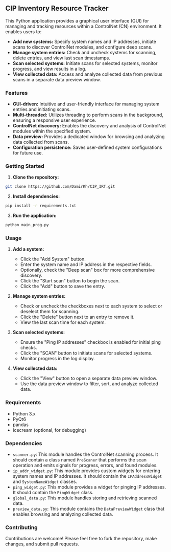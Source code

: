 ## CIP Inventory Resource Tracker

This Python application provides a graphical user interface (GUI) for managing and tracking resources within a ControlNet (CN) environment. It enables users to:

- **Add new systems:** Specify system names and IP addresses, initiate scans to discover ControlNet modules, and configure deep scans.
- **Manage system entries:** Check and uncheck systems for scanning, delete entries, and view last scan timestamps.
- **Scan selected systems:** Initiate scans for selected systems, monitor progress, and view results in a log.
- **View collected data:** Access and analyze collected data from previous scans in a separate data preview window.

### Features

- **GUI-driven:** Intuitive and user-friendly interface for managing system entries and initiating scans.
- **Multi-threaded:** Utilizes threading to perform scans in the background, ensuring a responsive user experience.
- **ControlNet discovery:** Enables the discovery and analysis of ControlNet modules within the specified system.
- **Data preview:** Provides a dedicated window for browsing and analyzing data collected from scans.
- **Configuration persistence:** Saves user-defined system configurations for future use.

### Getting Started

1. **Clone the repository:**
```bash
git clone https://github.com/DamirKh/CIP_IRT.git
```

2. **Install dependencies:**
```bash
pip install -r requirements.txt
```

3. **Run the application:**
```bash
python main_prog.py
```

### Usage

1. **Add a system:**
   - Click the "Add System" button.
   - Enter the system name and IP address in the respective fields.
   - Optionally, check the "Deep scan" box for more comprehensive discovery.
   - Click the "Start scan" button to begin the scan.
   - Click the "Add" button to save the entry.

2. **Manage system entries:**
   - Check or uncheck the checkboxes next to each system to select or deselect them for scanning.
   - Click the "Delete" button next to an entry to remove it.
   - View the last scan time for each system.

3. **Scan selected systems:**
   - Ensure the "Ping IP addresses" checkbox is enabled for initial ping checks.
   - Click the "SCAN" button to initiate scans for selected systems.
   - Monitor progress in the log display.

4. **View collected data:**
   - Click the "View" button to open a separate data preview window.
   - Use the data preview window to filter, sort, and analyze collected data.

### Requirements

- Python 3.x
- PyQt6
- pandas
- icecream (optional, for debugging)

### Dependencies

- `scanner.py`: This module handles the ControlNet scanning process. It should contain a class named `PreScaner` that performs the scan operation and emits signals for progress, errors, and found modules.
- `ip_addr_widget.py`: This module provides custom widgets for entering system names and IP addresses. It should contain the `IPAddressWidget` and `SystemNameWidget` classes.
- `ping_widget.py`: This module provides a widget for pinging IP addresses. It should contain the `PingWidget` class.
- `global_data.py`: This module handles storing and retrieving scanned data.
- `preview_data.py`: This module contains the `DataPreviewWidget` class that enables browsing and analyzing collected data.

### Contributing

Contributions are welcome! Please feel free to fork the repository, make changes, and submit pull requests.


